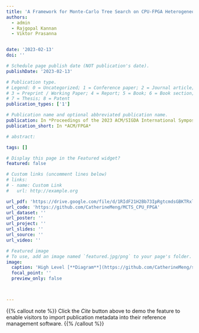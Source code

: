 ```yaml
---
title: 'A Framework for Monte-Carlo Tree Search on CPU-FPGA Heterogeneous Platform via on-chip Dynamic Tree Management'
authors:
  - admin
  - Rajgopal Kannan
  - Viktor Prasanna


date: '2023-02-13'
doi: ''

# Schedule page publish date (NOT publication's date).
publishDate: '2023-02-13'

# Publication type.
# Legend: 0 = Uncategorized; 1 = Conference paper; 2 = Journal article;
# 3 = Preprint / Working Paper; 4 = Report; 5 = Book; 6 = Book section;
# 7 = Thesis; 8 = Patent
publication_types: ['1']

# Publication name and optional abbreviated publication name.
publication: In *Proceedings of the 2023 ACM/SIGDA International Symposium on Field Programmable Gate Arrays*
publication_short: In *ACM/FPGA*

# abstract: 

tags: []

# Display this page in the Featured widget?
featured: false

# Custom links (uncomment lines below)
# links:
# - name: Custom Link
#   url: http://example.org

url_pdf: 'https://drive.google.com/file/d/1RIdF21H2Bb73IpRgtcmdsGBKTRxlcZ4Z/view'
url_code: 'https://github.com/CatherineMeng/MCTS_CPU_FPGA'
url_dataset: ''
url_poster: ''
url_project: ''
url_slides: ''
url_source: ''
url_video: ''

# Featured image
# To use, add an image named `featured.jpg/png` to your page's folder.
image:
  caption: 'High Level [**Diagram**](https://github.com/CatherineMeng/site-academic/blob/main/content/publication/mcts_fpga/ovw.PNG)'
  focal_point: ''
  preview_only: false



---
```


{{% callout note %}}
Click the _Cite_ button above to demo the feature to enable visitors to import publication metadata into their reference management software.
{{% /callout %}}
